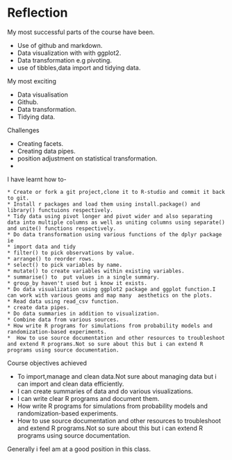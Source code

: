 
# Reflection

My most successful parts of the course have been.
* Use of github and markdown.
* Data visualization with with ggplot2.
* Data transformation e.g pivoting.
* use of tibbles,data import and tidying data.


My most exciting 
* Data visualisation
* Github.
* Data transformation.
* Tidying data.

Challenges
* Creating facets.
* Creating data pipes.
* position adjustment on statistical transformation.
* 

I have learnt how to-
```
* Create or fork a git project,clone it to R-studio and commit it back to git.
* Install r packages and load them using install.package() and library() functuions respectively.
* Tidy data using pivot longer and pivot wider and also separating data into multiple columns as well as uniting columns using separate() and unite() functions respectively.
* Do data transformation using various functions of the dplyr package ie
* import data and tidy
* filter() to pick observations by value.
* arrange() to reorder rows.
* select() to pick variables by name.
* mutate() to create variables within existing variables.
* summarise() to  put values in a single summary.
* group_by haven't used but i know it exists.
* Do data visualization using ggplot2 package and ggplot function.I can work with various geoms and map many  aesthetics on the plots.
* Read data using read_csv function.
* create data pipes.
* Do data summaries in addition to visualization.
* Combine data from various sources.
* How write R programs for simulations from probability models and randomization-based experiments.
*  How to use source documentation and other resources to troubleshoot and extend R programs.Not so sure about this but i can extend R programs using source documentation.
```


Course objectives achieved
* To import,manage and clean data.Not sure about managing data but i can import and clean data efficiently.
* I can create summaries of data and do various visualizations.
* I can write clear R programs and document them.
* How write R programs for simulations from probability models and randomization-based experiments.
* How to use source documentation and other resources to troubleshoot and extend R programs.Not so sure about this but i can extend R programs using source documentation.

Generally i feel am at a good position in this class.
